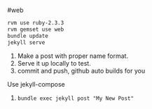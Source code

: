 #web
```bash
rvm use ruby-2.3.3
rvm gemset use web
bundle update
jekyll serve
```
1. Make a post with proper name format.  
1. Serve it up locally to test.
1. commit and push, github auto builds for you

Use jekyll-compose
1. `bundle exec jekyll post "My New Post"`